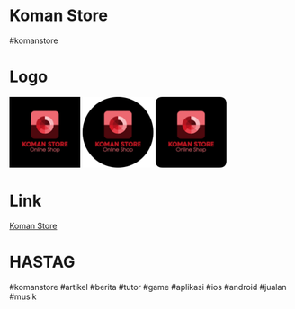 # Koman Store
#komanstore

# Logo
[<img alt="Logo" title="Logo" width="25%" src="https://raw.githubusercontent.com/komanstore/komanstore.github.io/main/assets/logo/koman_store_logo.jpg" />](https://raw.githubusercontent.com/komanstore/komanstore.github.io/main/assets/logo/koman_store_logo.jpg) [<img alt="Logo" title="Logo" width="25%" src="https://raw.githubusercontent.com/komanstore/komanstore.github.io/main/assets/logo/koman_store_logo_circle.png" />](https://raw.githubusercontent.com/komanstore/komanstore.github.io/main/assets/logo/koman_store_logo_circle.png) [<img alt="Logo" title="Logo" width="25%" src="https://raw.githubusercontent.com/komanstore/komanstore.github.io/main/assets/logo/koman_store_logo_round.png" />](https://raw.githubusercontent.com/komanstore/komanstore.github.io/main/assets/logo/koman_store_logo_round.png)

# Link
[Koman Store](http://komanstore.likesyou.org/)

# HASTAG
#komanstore #artikel #berita #tutor #game #aplikasi #ios #android #jualan #musik

